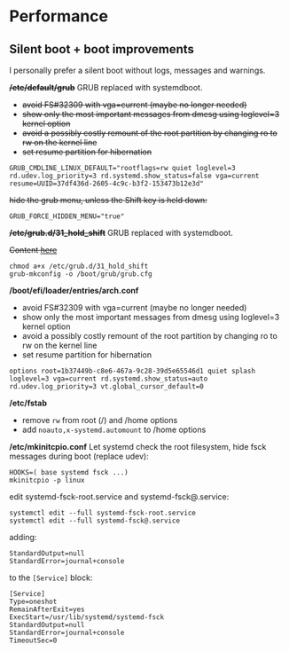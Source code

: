 # Performance

## Silent boot + boot improvements
I personally prefer a silent boot without logs, messages and warnings.

**~~/etc/default/grub~~**
GRUB replaced with systemdboot.

* ~~avoid FS#32309 with vga=current (maybe no longer needed)~~
* ~~show only the most important messages from dmesg using loglevel=3 kernel option~~
* ~~avoid a possibly costly remount of the root partition by changing ro to rw on the kernel line~~
* ~~set resume partition for hibernation~~

```
GRUB_CMDLINE_LINUX_DEFAULT="rootflags=rw quiet loglevel=3 rd.udev.log_priority=3 rd.systemd.show_status=false vga=current resume=UUID=37df436d-2605-4c9c-b3f2-153473b12e3d"
```
~~hide the grub menu, unless the Shift key is held down:~~
```
GRUB_FORCE_HIDDEN_MENU="true"
```

**~~/etc/grub.d/31_hold_shift~~**
GRUB replaced with systemdboot.

~~Content [here](https://gist.githubusercontent.com/anonymous/8eb2019db2e278ba99be/raw/257f15100fd46aeeb8e33a7629b209d0a14b9975/gistfile1.sh)~~
```
chmod a+x /etc/grub.d/31_hold_shift
grub-mkconfig -o /boot/grub/grub.cfg
```

**/boot/efi/loader/entries/arch.conf**
* avoid FS#32309 with vga=current (maybe no longer needed)
* show only the most important messages from dmesg using loglevel=3 kernel option
* avoid a possibly costly remount of the root partition by changing ro to rw on the kernel line
* set resume partition for hibernation

```
options root=1b37449b-c8e6-467a-9c28-39d5e65546d1 quiet splash loglevel=3 vga=current rd.systemd.show_status=auto rd.udev.log_priority=3 vt.global_cursor_default=0
```

**/etc/fstab**
* remove `rw` from root (/) and /home options
* add `noauto,x-systemd.automount` to /home options

**/etc/mkinitcpio.conf**
Let systemd check the root filesystem, hide fsck messages during boot (replace udev):
```
HOOKS=( base systemd fsck ...) 
mkinitcpio -p linux
```
edit systemd-fsck-root.service and systemd-fsck@.service:
```
systemctl edit --full systemd-fsck-root.service
systemctl edit --full systemd-fsck@.service
```
adding:
```
StandardOutput=null
StandardError=journal+console
```
to the `[Service]` block:
```
[Service]
Type=oneshot
RemainAfterExit=yes
ExecStart=/usr/lib/systemd/systemd-fsck
StandardOutput=null
StandardError=journal+console
TimeoutSec=0
```